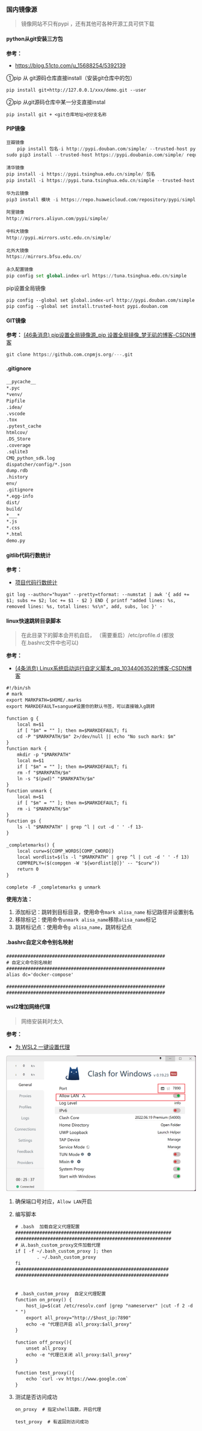 ### 国内镜像源

> 镜像网站不只有pypi ，还有其他可各种开源工具可供下载

#### python从git安装三方包

**参考：**

- https://blog.51cto.com/u_15688254/5392139

①pip 从 git源码仓库直接install（安装git仓库中的包）

```shell
pip install git+http://127.0.0.1/xxx/demo.git --user
```

②pip 从git源码仓库中某一分支直接instal

```shell
pip install git + <git仓库地址>@分支名称
```



#### PIP镜像

```python
豆瓣镜像
    pip install 包名-i http://pypi.douban.com/simple/ --trusted-host pypi.douban.com
sudo pip3 install --trusted-host https://pypi.doubanio.com/simple/ requests

清华镜像
pip install -i https://pypi.tsinghua.edu.cn/simple/ 包名
pip install -i https://pypi.tuna.tsinghua.edu.cn/simple --trusted-host pypi.tuna.tsinghua.edu.cn 模块名

华为云镜像
pip3 install 模块 -i https://repo.huaweicloud.com/repository/pypi/simple

阿里镜像
http://mirrors.aliyun.com/pypi/simple/

中科大镜像
http://pypi.mirrors.ustc.edu.cn/simple/

北外大镜像
https://mirrors.bfsu.edu.cn/

永久配置镜像
pip config set global.index-url https://tuna.tsinghua.edu.cn/simple
```

pip设置全局镜像

```shell
pip config --global set global.index-url http://pypi.douban.com/simple 
pip config --global set install.trusted-host pypi.douban.com
```



#### GIT镜像  

**参考：** [(46条消息) pip设置全局镜像源_pip 设置全局镜像_梦无矶的博客-CSDN博客](https://blog.csdn.net/qq_46158060/article/details/122877004) 

```python
git clone https://github.com.cnpmjs.org/---.git
```



#### .gitignore

```txt
__pycache__
*.pyc
*venv/
Pipfile
.idea/
.vscode
.tox
.pytest_cache
htmlcov/
.DS_Store
.coverage
.sqlite3
CMQ_python_sdk.log
dispatcher/config/*.json
dump.rdb
.history
env/
.gitignore
*.egg-info
dist/
build/
*___*
*.js
*.css
*.html
demo.py
```



#### gitlib代码行数统计

**参考：**

- [项目代码行数统计](https://zhuanlan.zhihu.com/p/121746910) 

```shell
git log --author="huyan" --pretty=tformat: --numstat | awk '{ add += $1; subs += $2; loc += $1 - $2 } END { printf "added lines: %s, removed lines: %s, total lines: %s\n", add, subs, loc }' -
```



#### linux快速跳转目录脚本

> 在此目录下的脚本会开机自启， （需要重启）/etc/profile.d (都放在.bashrc文件中也可以)

**参考：**

- [(4条消息) Linux系统启动运行自定义脚本_qq_1034406352的博客-CSDN博客](https://blog.csdn.net/qq_35180423/article/details/120702360) 

```shell
#!/bin/sh  
# mark
export MARKPATH=$HOME/.marks
export MARKDEFAULT=sanguo#设置你的默认书签，可以直接输入g跳转

function g {
    local m=$1
    if [ "$m" = "" ]; then m=$MARKDEFAULT; fi
    cd -P "$MARKPATH/$m" 2>/dev/null || echo "No such mark: $m"
}
function mark {
    mkdir -p "$MARKPATH"
    local m=$1
    if [ "$m" = "" ]; then m=$MARKDEFAULT; fi
    rm -f "$MARKPATH/$m"
    ln -s "$(pwd)" "$MARKPATH/$m"
}
function unmark {
    local m=$1
    if [ "$m" = "" ]; then m=$MARKDEFAULT; fi
    rm -i "$MARKPATH/$m"
}
function gs {
    ls -l "$MARKPATH" | grep ^l | cut -d ' ' -f 13-
}

_completemarks() {
    local curw=${COMP_WORDS[COMP_CWORD]}
    local wordlist=$(ls -l "$MARKPATH" | grep ^l | cut -d ' ' -f 13)
    COMPREPLY=($(compgen -W '${wordlist[@]}' -- "$curw"))
    return 0
}

complete -F _completemarks g unmark
```

**使用方法：**

1. 添加标记：跳转到目标目录，使用命令`mark alisa_name` 标记路径并设置别名
2. 移除标记：使用命令`unmark alisa_name`移除`alisa_name`标记
3. 跳转标记点：使用命令`g alisa_name`，跳转标记点



#### .bashrc自定义命令别名映射

```shell
###########################################################
# 自定义命令别名映射
###########################################################
alias dc='docker-compose'

###########################################################
###########################################################
```



#### wsl2增加网络代理

> 网络安装耗时太久

**参考：**

- [为 WSL2 一键设置代理](https://zhuanlan.zhihu.com/p/153124468) 

<img src="../../resource/image-20230204174153977.png" alt="image-20230204174153977" style="zoom:50%;" />

1. 确保端口号对应，`Allow LAN`开启

2. 编写脚本

   ```shell
   # .bash  加载自定义代理配置
   ##########################################################
   ##########################################################
   # 从.bash_custom_proxy文件加载代理
   if [ -f ~/.bash_custom_proxy ]; then
           . ~/.bash_custom_proxy
   fi
   #########################################################
   #########################################################
   
   
   # .bash_custom_proxy  自定义代理配置
   function on_proxy() {
       host_ip=$(cat /etc/resolv.conf |grep "nameserver" |cut -f 2 -d " ")
       export all_proxy="http://$host_ip:7890"
       echo -e "代理已开启 all_proxy:$all_proxy"
   }
   
   function off_proxy(){
       unset all_proxy
       echo -e "代理已关闭 all_proxy:$all_proxy"
   }
   
   function test_proxy(){
       echo `curl -vv https://www.google.com`
   }
   ```

3. 测试是否访问成功

   ```shell
   on_proxy  # 指定shell函数，开启代理
   
   test_proxy  # 有返回则访问成功
   ```

   

